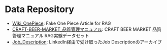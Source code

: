 # Data Repository

- [Wiki_OnePiece](./Wiki_OnePiece): Fake One Piece Article for RAG
- [CRAFT-BEER-MARKET_品質管理マニュアル](./CRAFT-BEER-MARKET_品質管理マニュアル): CRAFT BEER MARKET 品質管理マニュアル RAG実験データセット
- [Job_Description](./Job_Description): LinkedIn経由で受け取ったJob Descriptionのアーカイブ
